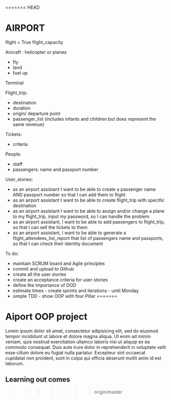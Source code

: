 <<<<<<< HEAD
# AIRPORT

flight = True
flight_capacity

Aircraft : helicopter or planes
- fly
- land
- fuel up

Terminal

Flight_trip:
- destination
- duration
- origin/ departure point
- passenger_list (includes infants and children but does represent the same revenue)

Tickets:
- criteria 

People: 
- staff
- passengers: name and passport number



User_stories:
- as an airport assistant I want to be able to create a passenger name AND passport number so that I can add them to flight
- as an airport assistant I want to be able to create flight_trip with specific destination
- as an airport assistant I want to be able to assign and/or change a plane to my flight_trip, input my password, so I can handle the problem
- as an airport assistant, I want to be able to add passengers to flight_trip, so that I can sell the tickets to them
- as an airport assistant, I want to be able to generate a flight_attendees_list_report that list of passengers name and passports, so that I can check their identity document


To do:
- maintain SCRUM board and Agile principles
- commit and upload to Github
- create all the user stories
- create an acceptance criteria for user stories
- define the importance of DOD
- estimate times - create sprints and iterations - until Monday
- simple TDD - show OOP with four Pillar
=======
# Aiport OOP project

Lorem ipsum dolor sit amet, consectetur adipisicing elit, sed do eiusmod tempor incididunt ut labore et dolore magna aliqua. Ut enim ad minim veniam, quis nostrud exercitation ullamco laboris nisi ut aliquip ex ea commodo consequat. Duis aute irure dolor in reprehenderit in voluptate velit esse cillum dolore eu fugiat nulla pariatur. Excepteur sint occaecat cupidatat non proident, sunt in culpa qui officia deserunt mollit anim id est laborum.


## Learning out comes
>>>>>>> origin/master
